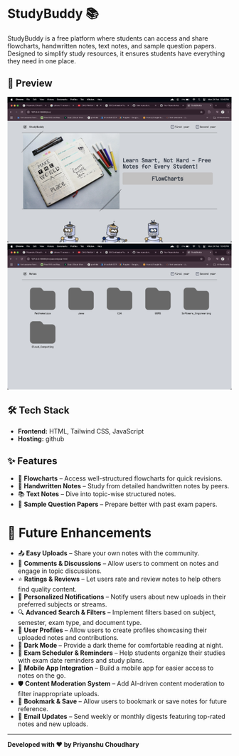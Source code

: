 # StudyBuddy 📚

StudyBuddy is a free platform where students can access and share flowcharts, handwritten notes, text notes, and sample question papers. Designed to simplify study resources, it ensures students have everything they need in one place.

## 📸 Preview

![NotesHub Frontend](github-images/frontend.png)
![NotesHub File](github-images/files.png)

## 🛠️ Tech Stack

- **Frontend:** HTML, Tailwind CSS, JavaScript
- **Hosting:** github

## ✨ Features

- 📄 **Flowcharts** – Access well-structured flowcharts for quick revisions.
- 📝 **Handwritten Notes** – Study from detailed handwritten notes by peers.
- 📚 **Text Notes** – Dive into topic-wise structured notes.
- 📖 **Sample Question Papers** – Prepare better with past exam papers.

# 🧠 Future Enhancements

- 📤 **Easy Uploads** – Share your own notes with the community.
- 💬 **Comments & Discussions** – Allow users to comment on notes and engage in topic discussions.
- ⭐ **Ratings & Reviews** – Let users rate and review notes to help others find quality content.
- 🔔 **Personalized Notifications** – Notify users about new uploads in their preferred subjects or streams.
- 🔍 **Advanced Search & Filters** – Implement filters based on subject, semester, exam type, and document type.
- 👥 **User Profiles** – Allow users to create profiles showcasing their uploaded notes and contributions.
- 🌙 **Dark Mode** – Provide a dark theme for comfortable reading at night.
- 📅 **Exam Scheduler & Reminders** – Help students organize their studies with exam date reminders and study plans.
- 📱 **Mobile App Integration** – Build a mobile app for easier access to notes on the go.
- 🛡️ **Content Moderation System** – Add AI-driven content moderation to filter inappropriate uploads.
- 🔖 **Bookmark & Save** – Allow users to bookmark or save notes for future reference.
- 📧 **Email Updates** – Send weekly or monthly digests featuring top-rated notes and new uploads.

---

**Developed with ❤️ by Priyanshu Choudhary**

